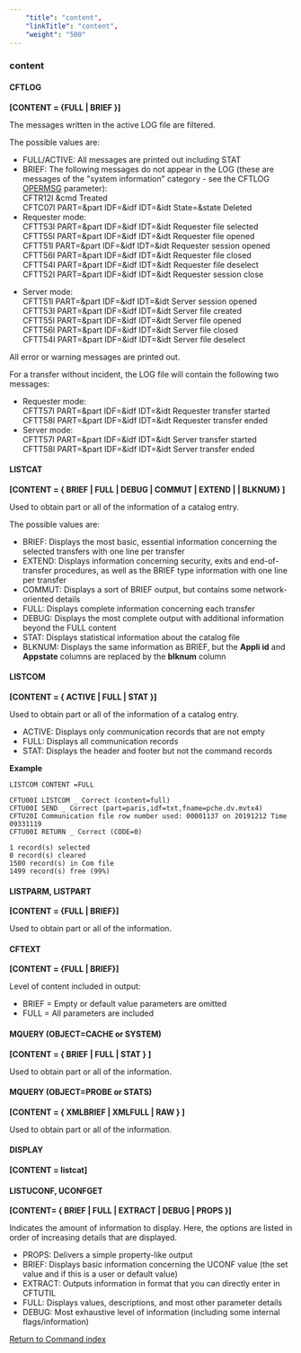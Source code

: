 ```yaml
---
    "title": "content",
    "linkTitle": "content",
    "weight": "500"
---
```

<span id="content"></span>

### content

<span id="content_CFTLOG"></span>

#### CFTLOG

**[CONTENT = {<span class="underline">FULL</span> &#124; BRIEF }]**

The messages written in the active
LOG file are filtered.

The possible values are:

- FULL/ACTIVE: All messages
    are printed out including STAT
- BRIEF: The following
    messages do not appear in the LOG (these are messages of the "system
    information" category - see the CFTLOG [OPERMSG](../opermsg) parameter):  
    CFTR12I &cmd Treated  
    CFTC07I PART=&part IDF=&idf IDT=&idt State=&state Deleted
- Requester mode:  
    CFTT53I PART=&part IDF=&idf IDT=&idt Requester file selected  
    CFTT55I PART=&part IDF=&idf IDT=&idt Requester file opened  
    CFTT51I PART=&part IDF=&idf IDT=&idt Requester session
    opened  
    CFTT56I PART=&part IDF=&idf IDT=&idt Requester file closed  
    CFTT54I PART=&part IDF=&idf IDT=&idt Requester file deselect  
    CFTT52I PART=&part IDF=&idf IDT=&idt Requester session
    close

<!-- -->

- Server mode:  
    CFTT51I PART=&part IDF=&idf IDT=&idt Server session opened  
    CFTT53I PART=&part IDF=&idf IDT=&idt Server file created  
    CFTT55I PART=&part IDF=&idf IDT=&idt Server file opened  
    CFTT56I PART=&part IDF=&idf IDT=&idt Server file closed  
    CFTT54I PART=&part IDF=&idf IDT=&idt Server file deselect

All error or warning messages are printed out.

For a transfer without incident, the LOG file will contain the following
two messages:

- Requester mode:  
    CFTT57I PART=&part IDF=&idf IDT=&idt Requester transfer
    started  
    CFTT58I PART=&part IDF=&idf IDT=&idt Requester transfer
    ended
- Server mode:  
    CFTT57I PART=&part IDF=&idf IDT=&idt Server transfer started  
    CFTT58I PART=&part IDF=&idf IDT=&idt Server transfer ended

<span id="content_LISTCAT"></span>

#### LISTCAT

****[CONTENT = { <span class="underline">BRIEF</span>
&#124; FULL &#124; DEBUG &#124; COMMUT &#124; EXTEND &#124; &#124; BLKNUM} ]****

Used to obtain part or all of the information of a catalog entry.

The possible values are:

- BRIEF: Displays the most basic, essential information
    concerning the selected transfers with one line per transfer
- EXTEND: Displays information concerning
    security, exits and end-of-transfer procedures, as well as the BRIEF type
    information with one line per transfer
- COMMUT: Displays a sort of BRIEF output, but contains some network-oriented details
- FULL: Displays complete information concerning
    each transfer
- DEBUG: Displays the most complete output with additional information beyond the FULL content
- STAT: Displays statistical information about the catalog file
- BLKNUM: Displays the same information as BRIEF, but the **Appli id** and **Appstate** columns are replaced by the **blknum** column

#### LISTCOM

**[CONTENT = { ACTIVE &#124;
FULL &#124; STAT }]**

Used to obtain part or all of the
information of a catalog entry.

- ACTIVE: Displays only communication records that are not empty
- FULL: Displays all communication records
- STAT: Displays the header and footer but not the command records

****Example****

```
LISTCOM CONTENT =FULL
 
CFTU00I LISTCOM _ Correct (content=full)
CFTU00I SEND _ Correct (part=paris,idf=txt,fname=pche.dv.mvtx4)
CFTU20I Communication file row number used: 00001137 on 20191212 Time 09331119
CFTU00I RETURN _ Correct (CODE=0)
 
1 record(s) selected
0 record(s) cleared
1500 record(s) in Com file
1499 record(s) free (99%)
```

#### LISTPARM, LISTPART

******[CONTENT =
{<span class="underline">FULL</span> &#124; BRIEF}]******

Used to obtain part or all of the
information.

#### CFTEXT

****[CONTENT =
{<span class="underline">FULL</span> &#124; BRIEF}]****

Level of content included in output:

- BRIEF = Empty or default value parameters are omitted
- FULL = All parameters are included

#### MQUERY (OBJECT=CACHE or SYSTEM)

******[CONTENT =
{ BRIEF
&#124; FULL &#124; STAT } ]******

Used to obtain part or all of the
information.

#### MQUERY (OBJECT=PROBE or STATS)

******[CONTENT =
{ XMLBRIEF
&#124; XMLFULL &#124; RAW } ]******

Used to obtain part or all of the
information.

#### DISPLAY

******[CONTENT =
listcat]******

#### LISTUCONF, UCONFGET

******[CONTENT= { BRIEF &#124; FULL &#124; EXTRACT &#124; DEBUG &#124; PROPS }]******

Indicates the amount of information to display. Here, the options are listed in order of increasing details that are displayed.

- PROPS: Delivers a simple property-like output
- BRIEF: Displays basic information
    concerning the UCONF value (the set value and if this is a user or default value)
- EXTRACT: Outputs information in format that you can directly enter in CFTUTIL
- FULL: Displays values, descriptions, and most other parameter details
- DEBUG: Most exhaustive level of information (including some internal flags/information)

[Return to Command index](../../)
